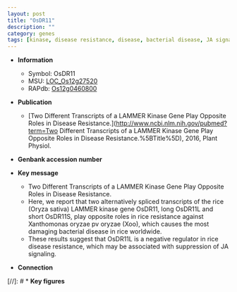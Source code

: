 ```yaml
---
layout: post
title: "OsDR11"
description: ""
category: genes
tags: [kinase, disease resistance, disease, bacterial disease, JA signaling]
---
```


* **Information**  
    + Symbol: OsDR11  
    + MSU: [LOC_Os12g27520](http://rice.plantbiology.msu.edu/cgi-bin/ORF_infopage.cgi?orf=LOC_Os12g27520)  
    + RAPdb: [Os12g0460800](http://rapdb.dna.affrc.go.jp/viewer/gbrowse_details/irgsp1?name=Os12g0460800)  

* **Publication**  
    + [Two Different Transcripts of a LAMMER Kinase Gene Play Opposite Roles in Disease Resistance.](http://www.ncbi.nlm.nih.gov/pubmed?term=Two Different Transcripts of a LAMMER Kinase Gene Play Opposite Roles in Disease Resistance.%5BTitle%5D), 2016, Plant Physiol.

* **Genbank accession number**  

* **Key message**  
    + Two Different Transcripts of a LAMMER Kinase Gene Play Opposite Roles in Disease Resistance.
    + Here, we report that two alternatively spliced transcripts of the rice (Oryza sativa) LAMMER kinase gene OsDR11, long OsDR11L and short OsDR11S, play opposite roles in rice resistance against Xanthomonas oryzae pv oryzae (Xoo), which causes the most damaging bacterial disease in rice worldwide.
    + These results suggest that OsDR11L is a negative regulator in rice disease resistance, which may be associated with suppression of JA signaling.

* **Connection**  

[//]: # * **Key figures**  



